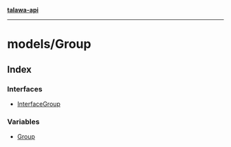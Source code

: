 [**talawa-api**](../../README.md)

***

# models/Group

## Index

### Interfaces

- [InterfaceGroup](interfaces/InterfaceGroup.md)

### Variables

- [Group](variables/Group.md)
